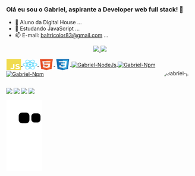 ### Olá eu sou o Gabriel, aspirante a Developer web full stack! 👋


- 🔭 Aluno da Digital House ...
- 📘 Estudando JavaScript ...
- 📫 E-mail: baltricolor83@gmail.com ...

<div align="center">
  <a href="https://github.com/gabriielss">
  <img height="181em" src="https://github-readme-stats.vercel.app/api?username=gabriielss&show_icons=true&theme=algolia&include_all_commits=true&count_private=true"/>
  <img height="181em" src="https://github-readme-stats.vercel.app/api/top-langs/?username=gabriielss&layout=compact&langs_count=7&theme=algolia"/>
</div>
<div style="display: inline_block"><br>
  <img align="center" alt="Gabriel-Js" height="30" width="40" src="https://raw.githubusercontent.com/devicons/devicon/master/icons/javascript/javascript-plain.svg">
  <img align="center" alt="Gabriel-React" height="30" width="40" src="https://raw.githubusercontent.com/devicons/devicon/master/icons/react/react-original.svg">
  <img align="center" alt="Gabriel-HTML" height="30" width="40" src="https://raw.githubusercontent.com/devicons/devicon/master/icons/html5/html5-original.svg">
  <img align="center" alt="Gabriel-CSS" height="30" width="40" src="https://raw.githubusercontent.com/devicons/devicon/master/icons/css3/css3-original.svg">
  <img align="center" alt="Gabriel-NodeJs" height="30" width="40" src="https://cdn.jsdelivr.net/gh/devicons/devicon/icons/nodejs/nodejs-original.svg"/>
  <img align="center" alt="Gabriel-Npm" height="30" width="40" src="https://cdn.jsdelivr.net/gh/devicons/devicon/icons/npm/npm-original-wordmark.svg" />
  <img align="center" alt="Gabriel-Npm" height="30" width="40" src="https://cdn.jsdelivr.net/gh/devicons/devicon/icons/express/express-original.svg" />

  <img align="right" alt="Gabriel-pic" height="250" style="border-radius:50px;" src="https://media.discordapp.net/attachments/938215632116285523/938220462431928330/ezgif.com-gif-maker.gif?width=406&height=406">
</div>

 ##

<div> 
  <a href="https://instagram.com/gabriielbal" target="_blank"><img src="https://img.shields.io/badge/-Instagram-%23E4405F?style=for-the-badge&logo=instagram&logoColor=white" target="_blank"></a>
 	<a href = "https://twitter.com/Gabriieldass" target="_blank"><img src="https://img.shields.io/badge/Twitter-1DA1F2?style=for-the-badge&logo=twitter&logoColor=white" target="_blank"></a>
  <a href = "mailto:baltricolor83@gmail.com"><img src="https://img.shields.io/badge/-Gmail-%23333?style=for-the-badge&logo=gmail&logoColor=white" target="_blank"></a>
  <a href="https://www.linkedin.com/in/rafaella-ballerini-45875016a" target="_blank"><img src="https://img.shields.io/badge/-LinkedIn-%230077B5?style=for-the-badge&logo=linkedin&logoColor=white" target="_blank"></a>

 ![Snake animation](https://github.com/gabriielss/gabriielss/blob/output/github-contribution-grid-snake.svg)
 
</div> 

